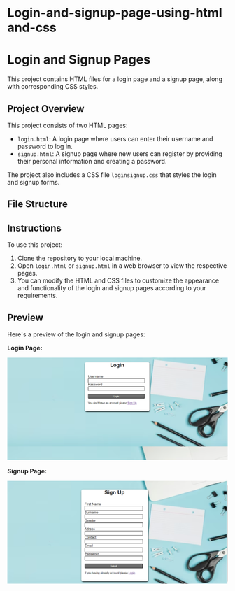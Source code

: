 # Login-and-signup-page-using-html and-css
# Login and Signup Pages

This project contains HTML files for a login page and a signup page, along with corresponding CSS styles.

## Project Overview

This project consists of two HTML pages:
- `login.html`: A login page where users can enter their username and password to log in.
- `signup.html`: A signup page where new users can register by providing their personal information and creating a password.

The project also includes a CSS file `loginsignup.css` that styles the login and signup forms.

## File Structure


## Instructions

To use this project:

1. Clone the repository to your local machine.
2. Open `login.html` or `signup.html` in a web browser to view the respective pages.
3. You can modify the HTML and CSS files to customize the appearance and functionality of the login and signup pages according to your requirements.

## Preview

Here's a preview of the login and signup pages:

**Login Page:**

![Login Page Preview](login_page_preview.png)

**Signup Page:**

![Signup Page Preview](signup_page_preview.png)

